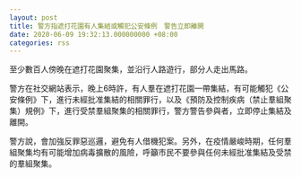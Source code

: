 ```yaml
---
layout: post
title: 警方指遮打花園有人集結或觸犯公安條例　警告立即離開
date: 2020-06-09 19:32:13.000000000 +08:00
categories: rss
---
```


至少數百人傍晚在遮打花園聚集，並沿行人路遊行，部分人走出馬路。

警方在社交網站表示，晚上6時許，有人羣在遮打花園一帶集結，有可能觸犯《公安條例》下，進行未經批准集結的相關罪行，以及《預防及控制疾病（禁止羣組聚集）規例》下，進行受禁羣組聚集的相關罪行，警方警告參與者，立即停止集結及離開。

警方說，會加強反罪惡巡邏，避免有人借機犯案。另外，在疫情嚴峻時期，任何羣組聚集均有可能增加病毒擴散的風險，呼籲市民不要參與任何未經批准集結及受禁的羣組聚集。
